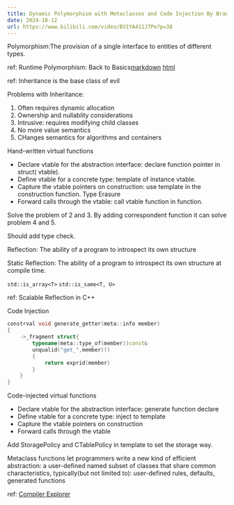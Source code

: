 ```yaml
---
title: Dynamic Polymorphism with Metaclasses and Code Injection By Brand
date: 2024-10-12
url: https://www.bilibili.com/video/BV1YA411J7Pe?p=38
---
```


Polymorphism:The provision of a single interface to entities of different types.

ref: Runtime Polymorphism: Back to Basics[markdown](./../2017/runtime_polymorphism_back_to_basics.md) [html](./../2017/runtime_polymorphism_back_to_basics.html)

ref: Inheritance is the base class of evil

Problems with Inheritance:

1. Often requires dynamic allocation
2. Ownership and nullablity considerations
3. Intrusive: requires modifying child classes
4. No more value semantics
5. CHanges semantics for algorithms and containers

Hand-written virtual functions

- Declare vtable for the abstraction interface: declare function pointer in struct( vtable).
- Define vtable for a concrete type: template of instance vtable.
- Capture the vtable pointers on construction: use template in the construction function. Type Erasure
- Forward calls through the vtable: call vtable function in function.

Solve the problem of 2 and 3. By adding correspondent function it can solve problem 4 and 5.

Should add type check.

Reflection: The ability of a program to introspect its own structure

Static Reflection: The ability of a program to introspect its own structure at compile time.

`std::is_array<T>` `std::is_same<T, U>`

ref: Scalable Reflection in C++

Code Injection

```cpp
constrval void generate_getter(meta::info member)
{
    ->_fragment struct{
        typename(meta::type_of(member))const&
        unqualid("get_",member)()
        {
            return exprid(member)
        }
    }
}
```

Code-injected virtual functions

- Declare vtable for the abstraction interface: generate function declare
- Define vtable for a concrete type: inject to template
- Capture the vtable pointers on construction
- Forward calls through the vtable

Add StoragePolicy and CTablePolicy in template to set the storage way.

Metaclass functions let programmers write a new kind of efficient abstraction: a user-defined named subset of classes that share common characteristics, typically(but not limited to): user-defined rules, defaults, generated functions

ref: [Compiler Explorer](https://cppx.godbolt.org)
